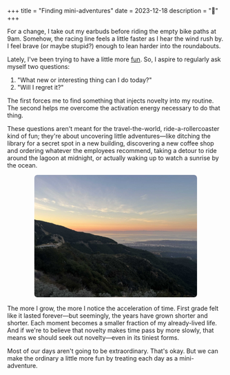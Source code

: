 +++
title = "Finding mini-adventures"
date = 2023-12-18
description = "🌱"
+++

For a change, I take out my earbuds before riding the empty bike paths at 9am. Somehow, the racing line feels a little faster as I hear the wind rush by. I feel brave (or maybe stupid?) enough to lean harder into the roundabouts.

Lately, I've been trying to have a little more [fun](blog/retracing-my-steps/). So, I aspire to regularly ask myself two questions:
1. "What new or interesting thing can I do today?"
2. "Will I regret it?"

The first forces me to find something that injects novelty into my routine. The second helps me overcome the activation energy necessary to do that thing.

These questions aren't meant for the travel-the-world, ride-a-rollercoaster kind of fun; they're about uncovering little adventures—like ditching the library for a secret spot in a new building, discovering a new coffee shop and ordering whatever the employees recommend, taking a detour to ride around the lagoon at midnight, or actually waking up to watch a sunrise by the ocean.

<center>
    <img src="/images/finding-mini-adventures.jpeg" width="75%"
    style="border-radius: 0.5em;"/>
</center>


The more I grow, the more I notice the acceleration of time. First grade felt like it lasted forever—but seemingly, the years have grown shorter and shorter. Each moment becomes a smaller fraction of my already-lived life. And if we're to believe that novelty makes time pass by more slowly, that means we should seek out novelty—even in its tiniest forms.

Most of our days aren't going to be extraordinary. That's okay. But we can make the ordinary a little more fun by treating each day as a mini-adventure.
